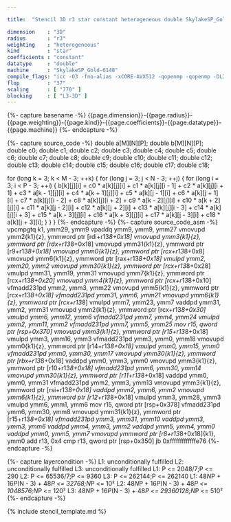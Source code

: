 ```yaml
---

title:  "Stencil 3D r3 star constant heterogeneous double SkylakeSP_Gold-6148"

dimension    : "3D"
radius       : "r3"
weighting    : "heterogeneous"
kind         : "star"
coefficients : "constant"
datatype     : "double"
machine      : "SkylakeSP_Gold-6148"
compile_flags: "icc -O3 -fno-alias -xCORE-AVX512 -qopenmp -qopenmp -DLIKWID_PERFMON -Ilikwid-4.3.3/include -Llikwid-4.3.3/lib -Iheaders/dummy.c stencil_compilable.c -o stencil -llikwid"
flop         : "37"
scaling      : [ "770" ]
blocking     : [ "L3-3D" ]
---
```


{%- capture basename -%}
{{page.dimension}}-{{page.radius}}-{{page.weighting}}-{{page.kind}}-{{page.coefficients}}-{{page.datatype}}-{{page.machine}}
{%- endcapture -%}

{%- capture source_code -%}
double a[M][N][P];
double b[M][N][P];
double c0;
double c1;
double c2;
double c3;
double c4;
double c5;
double c6;
double c7;
double c8;
double c9;
double c10;
double c11;
double c12;
double c13;
double c14;
double c15;
double c16;
double c17;
double c18;

for (long k = 3; k < M - 3; ++k) {
  for (long j = 3; j < N - 3; ++j) {
    for (long i = 3; i < P - 3; ++i) {
      b[k][j][i] = c0 * a[k][j][i] + c1 * a[k][j][i - 1] +
                   c2 * a[k][j][i + 1] + c3 * a[k - 1][j][i] +
                   c4 * a[k + 1][j][i] + c5 * a[k][j - 1][i] +
                   c6 * a[k][j + 1][i] + c7 * a[k][j][i - 2] +
                   c8 * a[k][j][i + 2] + c9 * a[k - 2][j][i] +
                   c10 * a[k + 2][j][i] + c11 * a[k][j - 2][i] +
                   c12 * a[k][j + 2][i] + c13 * a[k][j][i - 3] +
                   c14 * a[k][j][i + 3] + c15 * a[k - 3][j][i] +
                   c16 * a[k + 3][j][i] + c17 * a[k][j - 3][i] +
                   c18 * a[k][j + 3][i];
    }
  }
}
{%- endcapture -%}
{%- capture source_code_asm -%}
vpcmpgtq k1, ymm29, ymm9
vpaddq ymm9, ymm9, ymm27
vmovupd ymm2{k1}{z}, ymmword ptr [rdi+r13*8+0x18]
vmovupd ymm3{k1}{z}, ymmword ptr [rdx+r13*8+0x18]
vmovupd ymm31{k1}{z}, ymmword ptr [r9+r13*8+0x18]
vmovupd ymm0{k1}{z}, ymmword ptr [rcx+r13*8+0x8]
vmovupd ymm6{k1}{z}, ymmword ptr [rax+r13*8+0x18]
vmulpd ymm2, ymm20, ymm2
vmovupd ymm30{k1}{z}, ymmword ptr [rcx+r13*8+0x28]
vmulpd ymm31, ymm19, ymm31
vmovupd ymm7{k1}{z}, ymmword ptr [rcx+r13*8+0x20]
vmovupd ymm4{k1}{z}, ymmword ptr [rcx+r13*8+0x10]
vfmadd231pd ymm2, ymm3, ymm22
vmovupd ymm5{k1}{z}, ymmword ptr [rcx+r13*8+0x18]
vfmadd231pd ymm31, ymm6, ymm21
vmovupd ymm6{k1}{z}, ymmword ptr [rcx+r13*8]
vmulpd ymm7, ymm23, ymm7
vaddpd ymm31, ymm2, ymm31
vmovupd ymm2{k1}{z}, ymmword ptr [rcx+r13*8+0x30]
vmulpd ymm6, ymm12, ymm6
vfmadd231pd ymm7, ymm4, ymm24
vmulpd ymm2, ymm11, ymm2
vfmadd231pd ymm7, ymm5, ymm25
mov r15, qword ptr [rsp+0x370]
vmovupd ymm3{k1}{z}, ymmword ptr [r15+r13*8+0x18]
vmulpd ymm3, ymm16, ymm3
vfmadd231pd ymm3, ymm0, ymm18
vmovupd ymm0{k1}{z}, ymmword ptr [r14+r13*8+0x18]
vmulpd ymm0, ymm15, ymm0
vfmadd231pd ymm0, ymm30, ymm17
vmovupd ymm30{k1}{z}, ymmword ptr [rbx+r13*8+0x18]
vaddpd ymm0, ymm3, ymm0
vmovupd ymm3{k1}{z}, ymmword ptr [r10+r13*8+0x18]
vfmadd231pd ymm6, ymm30, ymm14
vmovupd ymm30{k1}{z}, ymmword ptr [r11+r13*8+0x18]
vaddpd ymm0, ymm0, ymm31
vfmadd231pd ymm2, ymm3, ymm13
vmovupd ymm3{k1}{z}, ymmword ptr [rsi+r13*8+0x18]
vaddpd ymm2, ymm6, ymm2
vmovupd ymm6{k1}{z}, ymmword ptr [r12+r13*8+0x18]
vmulpd ymm3, ymm28, ymm3
vmulpd ymm6, ymm1, ymm6
mov r15, qword ptr [rsp+0x378]
vfmadd231pd ymm6, ymm30, ymm8
vmovupd ymm31{k1}{z}, ymmword ptr [r15+r13*8+0x18]
vfmadd231pd ymm3, ymm31, ymm10
vaddpd ymm3, ymm3, ymm6
vaddpd ymm4, ymm3, ymm2
vaddpd ymm5, ymm4, ymm0
vaddpd ymm0, ymm5, ymm7
vmovupd ymmword ptr [r8+r13*8+0x18]{k1}, ymm0
add r13, 0x4
cmp r13, qword ptr [rsp+0x350]
jb 0xfffffffffffffe76
{%- endcapture -%}

{%- capture layercondition -%}
L1: unconditionally fulfilled
L2: unconditionally fulfilled
L3: unconditionally fulfilled
L1: P <= 2048/7;P <= 290
L2: P <= 65536/7;P <= 9360
L3: P <= 262144;P <= 262140
L1: 48*N*P + 16*P*(N - 3) + 48*P <= 32768;N*P <= 10²
L2: 48*N*P + 16*P*(N - 3) + 48*P <= 1048576;N*P <= 120²
L3: 48*N*P + 16*P*(N - 3) + 48*P <= 29360128;N*P <= 510²
{%- endcapture -%}

{% include stencil_template.md %}
